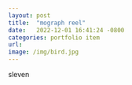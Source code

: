 ```yaml
---
layout: post
title:  "mograph reel"
date:   2022-12-01 16:41:24 -0800
categories: portfolio item
url:
image: /img/bird.jpg
---
```

sleven